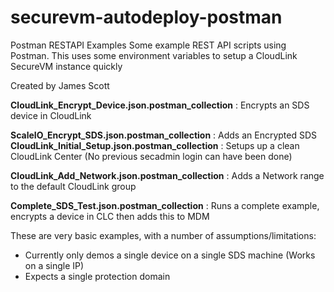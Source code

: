 # securevm-autodeploy-postman
Postman RESTAPI Examples
Some example REST API scripts using Postman.  This uses some environment variables to setup a CloudLink SecureVM instance quickly

Created by James Scott


<b>CloudLink_Encrypt_Device.json.postman_collection</b> : Encrypts an SDS device in CloudLink

<b>ScaleIO_Encrypt_SDS.json.postman_collection</b> : Adds an Encrypted SDS
<b>CloudLink_Initial_Setup.json.postman_collection</b> : Setups up a clean CloudLink Center 
(No previous secadmin login can have been done)

<b>CloudLink_Add_Network.json.postman_collection</b> : Adds a Network range to the default CloudLink group

<b>Complete_SDS_Test.json.postman_collection</b> : Runs a complete example, encrypts a device in CLC then adds this to MDM


These are very basic examples, with a number of assumptions/limitations:
- Currently only demos a single device on a single SDS machine (Works on a single IP)
- Expects a single protection domain
